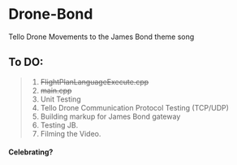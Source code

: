 # Drone-Bond
Tello Drone Movements to the James Bond theme song 

## To DO:
> 1. ~~FlightPlanLanguageExecute.cpp~~
> 2. ~~main.cpp~~
> 3. Unit Testing
> 4. Tello Drone Communication Protocol Testing (TCP/UDP)
> 5. Building markup for James Bond gateway
> 6. Testing JB.
> 7. Filming the Video.
#### Celebrating?
